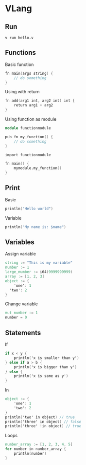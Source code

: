 # VLang

## Run 
`v run hello.v`

## Functions 
Basic function
```v
fn main(args string) {
	// do something
}
```

Using with return 
```v
fn add(arg1 int, arg2 int) int {
	return arg1 + arg2
}
```

Using function as module
```v
module functionmodule

pub fn my_function() {
	// do something
}
```
```V
import functionmodule

fn main() {
	mymodule.my_function()
}
```
## Print
Basic 
```V
println("Hello world")
```
Variable
```V
println("My name is: $name")
```

## Variables
Assign variable
```V
string := "This is my variable"
number := 1
large_number := i64(9999999999)
array := [1, 2, 3]
object := {
	'one': 1
  'two': 2
}
```

Change variable
```V
mut number := 1
number = 0
```
## Statements

If
```V
if x < y {
	println('x is smaller than y')
} else if a > b {
	println('x is bigger than y')
} else {
	println('x is same as y')
}
```
In
```V
object := {
	'one': 1
	'two': 2
}
println('two' in object) // true
println('three' in object) // false
println('three' !in object) // true
```
Loops
```V
number_array := [1, 2, 3, 4, 5]
for number in number_array {
	println(number)
}
```
